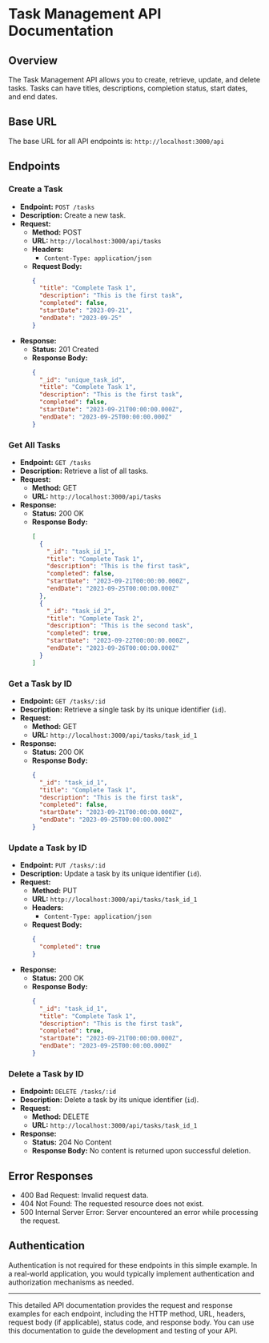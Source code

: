 
# Task Management API Documentation

## Overview

The Task Management API allows you to create, retrieve, update, and delete tasks. Tasks can have titles, descriptions, completion status, start dates, and end dates.

## Base URL

The base URL for all API endpoints is: `http://localhost:3000/api`

## Endpoints

### Create a Task

- **Endpoint:** `POST /tasks`
- **Description:** Create a new task.
- **Request:**
  - **Method:** POST
  - **URL:** `http://localhost:3000/api/tasks`
  - **Headers:**
    - `Content-Type: application/json`
  - **Request Body:**
    ```json
    {
      "title": "Complete Task 1",
      "description": "This is the first task",
      "completed": false,
      "startDate": "2023-09-21",
      "endDate": "2023-09-25"
    }
    ```
- **Response:**
  - **Status:** 201 Created
  - **Response Body:**
    ```json
    {
      "_id": "unique_task_id",
      "title": "Complete Task 1",
      "description": "This is the first task",
      "completed": false,
      "startDate": "2023-09-21T00:00:00.000Z",
      "endDate": "2023-09-25T00:00:00.000Z"
    }
    ```

### Get All Tasks

- **Endpoint:** `GET /tasks`
- **Description:** Retrieve a list of all tasks.
- **Request:**
  - **Method:** GET
  - **URL:** `http://localhost:3000/api/tasks`
- **Response:**
  - **Status:** 200 OK
  - **Response Body:**
    ```json
    [
      {
        "_id": "task_id_1",
        "title": "Complete Task 1",
        "description": "This is the first task",
        "completed": false,
        "startDate": "2023-09-21T00:00:00.000Z",
        "endDate": "2023-09-25T00:00:00.000Z"
      },
      {
        "_id": "task_id_2",
        "title": "Complete Task 2",
        "description": "This is the second task",
        "completed": true,
        "startDate": "2023-09-22T00:00:00.000Z",
        "endDate": "2023-09-26T00:00:00.000Z"
      }
    ]
    ```

### Get a Task by ID

- **Endpoint:** `GET /tasks/:id`
- **Description:** Retrieve a single task by its unique identifier (`id`).
- **Request:**
  - **Method:** GET
  - **URL:** `http://localhost:3000/api/tasks/task_id_1`
- **Response:**
  - **Status:** 200 OK
  - **Response Body:**
    ```json
    {
      "_id": "task_id_1",
      "title": "Complete Task 1",
      "description": "This is the first task",
      "completed": false,
      "startDate": "2023-09-21T00:00:00.000Z",
      "endDate": "2023-09-25T00:00:00.000Z"
    }
    ```

### Update a Task by ID

- **Endpoint:** `PUT /tasks/:id`
- **Description:** Update a task by its unique identifier (`id`).
- **Request:**
  - **Method:** PUT
  - **URL:** `http://localhost:3000/api/tasks/task_id_1`
  - **Headers:**
    - `Content-Type: application/json`
  - **Request Body:**
    ```json
    {
      "completed": true
    }
    ```
- **Response:**
  - **Status:** 200 OK
  - **Response Body:**
    ```json
    {
      "_id": "task_id_1",
      "title": "Complete Task 1",
      "description": "This is the first task",
      "completed": true,
      "startDate": "2023-09-21T00:00:00.000Z",
      "endDate": "2023-09-25T00:00:00.000Z"
    }
    ```

### Delete a Task by ID

- **Endpoint:** `DELETE /tasks/:id`
- **Description:** Delete a task by its unique identifier (`id`).
- **Request:**
  - **Method:** DELETE
  - **URL:** `http://localhost:3000/api/tasks/task_id_1`
- **Response:**
  - **Status:** 204 No Content
  - **Response Body:** No content is returned upon successful deletion.

## Error Responses

- 400 Bad Request: Invalid request data.
- 404 Not Found: The requested resource does not exist.
- 500 Internal Server Error: Server encountered an error while processing the request.

## Authentication

Authentication is not required for these endpoints in this simple example. In a real-world application, you would typically implement authentication and authorization mechanisms as needed.

---

This detailed API documentation provides the request and response examples for each endpoint, including the HTTP method, URL, headers, request body (if applicable), status code, and response body. You can use this documentation to guide the development and testing of your API.